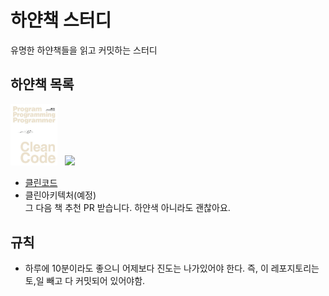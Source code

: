 # 하얀책 스터디
유명한 하얀책들을 읽고 커밋하는 스터디

## 하얀책 목록
<a href="http://www.kyobobook.co.kr/product/detailViewKor.laf?ejkGb=KOR&mallGb=KOR&barcode=9788966260959&orderClick=LAG&Kc=#N"><img src="/clean-code/images/cleancode-book-cover.jpg" width="75"></a>&nbsp;&nbsp;
<a href="http://www.kyobobook.co.kr/product/detailViewKor.laf?ejkGb=KOR&mallGb=KOR&barcode=9788966262472&orderClick=LEA&Kc="><img src="/clean-code/images/clean-architecture-book-cover.jpg" width="75"></a>&nbsp;&nbsp;

- [클린코드](./clean-code)
- 클린아키텍처(예정)<br/>
그 다음 책 추천 PR 받습니다. 하얀색 아니라도 괜찮아요.

## 규칙
- 하루에 10분이라도 좋으니 어제보다 진도는 나가있어야 한다. 즉, 이 레포지토리는 토,일 빼고 다 커밋되어 있어야함.
